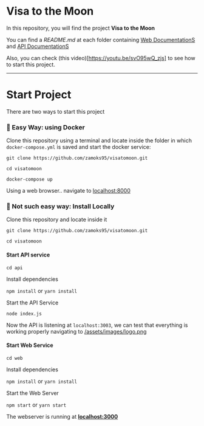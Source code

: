 # Visa to the Moon

In this repository, you will find the project **Visa to the Moon**

You can find a *README.md* at each folder containing [Web DocumentationS](
https://github.com/zamoks95/visatomoon/blob/main/web/README.md) and [API DocumentationS](
https://github.com/zamoks95/visatomoon/blob/main/api/README.md)

Also, you can check (this video)[https://youtu.be/svO95wQ_zjs] to see how to start this project.

---

# Start Project

There are two ways to start this project

### 🐳 Easy Way: using Docker

Clone this repository using a terminal and locate inside the folder in which `docker-compose.yml` is saved and start the docker service:

```
git clone https://github.com/zamoks95/visatomoon.git

cd visatomoon

docker-compose up

```

Using a web browser.. navigate to [localhost:8000](http://localhost:8000)


### 🔨 Not such easy way: Install Locally

Clone this repository and locate inside it

```git clone https://github.com/zamoks95/visatomoon.git```

```cd visatomoon```

#### Start API service

```cd api```

Install dependencies

```npm install``` or ```yarn install```

Start the API Service

```node index.js```

Now the API is listening at ```localhost:3003```,
we can test that everything is working properly navigating to [/assets/images/logo.png](http://localhost:3003/assets/images/logo.png)

#### Start Web Service

```cd web```

Install dependencies

```npm install``` or ```yarn install```

Start the Web Server

```npm start``` or ```yarn start```

The webserver is running at  **[localhost:3000](http://localhost:3000)**

